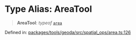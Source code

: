 # Type Alias: AreaTool

> **AreaTool**: *typeof* [`area`](../variables/area.md)

Defined in: [packages/tools/geoda/src/spatial\_ops/area.ts:126](https://github.com/GeoDaCenter/openassistant/blob/dc72d81a35cf8e46295657303846fbb4ad891993/packages/tools/geoda/src/spatial_ops/area.ts#L126)
